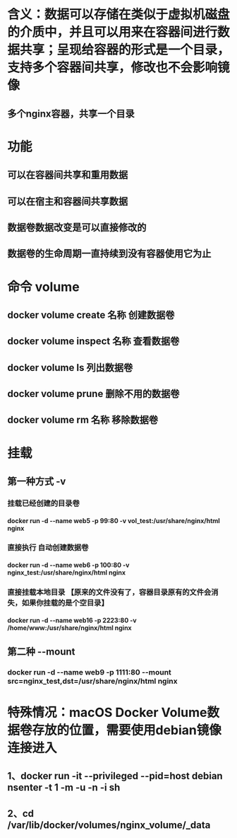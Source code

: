 
# 含义：数据可以存储在类似于虚拟机磁盘的介质中，并且可以用来在容器间进行数据共享；呈现给容器的形式是一个目录，支持多个容器间共享，修改也不会影响镜像
## 多个nginx容器，共享一个目录

# 功能
## 可以在容器间共享和重用数据
## 可以在宿主和容器间共享数据
## 数据卷数据改变是可以直接修改的
## 数据卷的生命周期一直持续到没有容器使用它为止

# 命令 volume
## docker volume create  名称 创建数据卷
## docker volume inspect 名称 查看数据卷
## docker volume ls          列出数据卷
## docker volume prune   删除不用的数据卷
## docker volume rm      名称 移除数据卷

# 挂载
## 第一种方式  -v
### 挂载已经创建的目录卷
#### docker run -d --name web5 -p 99:80  -v vol_test:/usr/share/nginx/html   nginx
### 直接执行 自动创建数据卷
#### docker run -d --name web6 -p 100:80  -v nginx_test:/usr/share/nginx/html  nginx
### 直接挂载本地目录   【原来的文件没有了，容器目录原有的文件会消失，如果你挂载的是个空目录】
#### docker run  -d --name web16  -p 2223:80  -v /home/www:/usr/share/nginx/html  nginx

## 第二种   --mount
### docker run -d  --name web9 -p 1111:80 --mount src=nginx_test,dst=/usr/share/nginx/html  nginx


# 特殊情况：macOS Docker Volume数据卷存放的位置，需要使用debian镜像连接进入
## 1、docker run -it --privileged --pid=host debian nsenter -t 1 -m -u -n -i sh
## 2、cd /var/lib/docker/volumes/nginx_volume/_data
